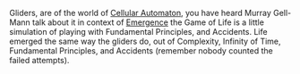 Gliders, are of the world of [Cellular Automaton][1], you have heard Murray
Gell-Mann talk about it in context of [Emergence][2] the Game of Life is a
little simulation of playing with Fundamental Principles, and Accidents.
Life emerged the same way the gliders do, out of Complexity, Infinity of
Time, Fundamental Principles, and Accidents (remember nobody counted the
failed attempts).

[1]: https://en.wikipedia.org/wiki/Cellular_automaton
[2]: https://www.youtube.com/watch?v=ONiWmzrmfuY